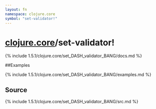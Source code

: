 ```yaml
---
layout: fn
namespace: clojure.core
symbol: "set-validator!"
---
```


# [clojure.core](../)/set-validator!

{% include 1.5.1/clojure.core/set_DASH_validator_BANG/docs.md %}

##Examples

{% include 1.5.1/clojure.core/set_DASH_validator_BANG/examples.md %}
## Source
{% include 1.5.1/clojure.core/set_DASH_validator_BANG/src.md %}

